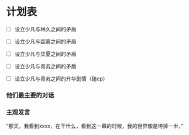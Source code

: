 # 计划表

- [ ] 设立少凡与林久之间的矛盾
- [ ] 设立少凡与韶离之间的矛盾
- [ ] 设立少凡与柒夏之间的矛盾
- [ ] 设立少凡与青芄之间的矛盾
- [ ] 设立少凡与青芄之间的升华剧情（磕cp）



### 他们最主要的对话

### 主观发言

“那天，我看到xxxx，在干什么，看到这一幕的时候，我的世界像是垮掉一半，”
